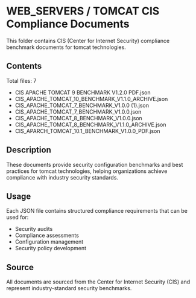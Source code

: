 # WEB_SERVERS / TOMCAT CIS Compliance Documents

This folder contains CIS (Center for Internet Security) compliance benchmark documents for tomcat technologies.

## Contents

Total files: 7

- CIS APACHE TOMCAT 9 BENCHMARK V1.2.0 PDF.json
- CIS_APACHE_TOMCAT_10_BENCHMARK_V1.1.0_ARCHIVE.json
- CIS_APACHE_TOMCAT_7_BENCHMARK_V1.0.0 (1).json
- CIS_APACHE_TOMCAT_7_BENCHMARK_V1.0.0.json
- CIS_APACHE_TOMCAT_8_BENCHMARK_V1.0.0.json
- CIS_APACHE_TOMCAT_8_BENCHMARK_V1.1.0_ARCHIVE.json
- CIS_APARCH_TOMCAT_10.1_BENCHMARK_V1.0.0_PDF.json


## Description

These documents provide security configuration benchmarks and best practices for tomcat technologies, helping organizations achieve compliance with industry security standards.

## Usage

Each JSON file contains structured compliance requirements that can be used for:
- Security audits
- Compliance assessments  
- Configuration management
- Security policy development

## Source

All documents are sourced from the Center for Internet Security (CIS) and represent industry-standard security benchmarks.
